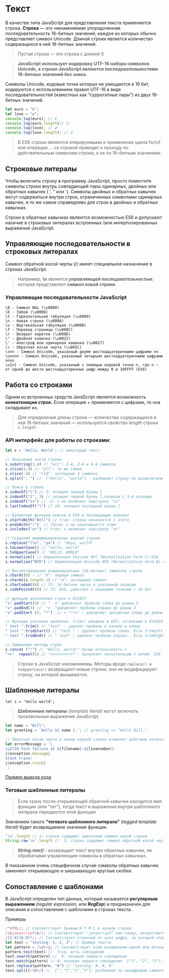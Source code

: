 # Текст

В качестве типа JavaScript для представления текста применяется строка. **Строка** — это неизменяемая упорядоченная последовательность 16-битных значений, каждое из которых обычно представляет символ Unicode. Длиной строки является количество содержащихся в ней 16-битных значений.

>  Пустая строка — это строка с длиной 0

> **JavaScript использует кодировку UTF-16 набора символов Unicode, а строки JavaScript являются последовательностями 16-битных значений без знака.**

Символы Unicode, кодовые точки которых не умещаются в 16 бит, кодируются с использованием правил UTF-16 в виде последовательностей (известных как “суррогатные пары”) из двух 16-битных значений.

```javascript
let euro = "€";
let love = "💕";
console.log(euro); // €
console.log(euro.length)// 1;
console.log(love); // 💕
console.log(love.length); // 2
```

> В ES6 строки являются итерируемыми и применение цикла for/of или операции ... со строкой приведет к проходу по действительным символам строки, а не по 16-битным значениям.

## Строковые литералы
Чтобы включить строку в программу JavaScript, просто поместите символы строки внутрь совпадающей пары одинарных, двойных или обратных кавычек ( ', " или `). Символы двойных и обратных кавычек могут содержаться внутри строк, ограниченных символами одинарных кавычек, и то же самое справедливо для строк в двойных и обратных кавычках.

Строки в обратных кавычках являются возможностью ES6 и допускают наличие в строковых литералах встроенных (или интерполированных выражений JavaScript.

## Управляющие последовательности в строковых литералах

Символ обратной косой черты (/) имеет специальное назначение в строках JavaScript. 

> Например, **\n** является ***управляющей последовательностью***, которая представляет **символ новой строки**.

### Управляющие последовательности JavaScript
```
\0 - Символ NUL (\u0000)
\b - Забой (\u0008)
\t - Горизонтальная табуляция (\u0009)
\n - Новая строка (\u000A)
\v - Вертикальная табуляция (\u000B)
\f - Перевод страницы (\u000C)
\r - Возврат каретки (\u000D)
\" - Двойная кавычка (\u0022)
\' - Апостроф или одинарная кавычка (\u0027)
\\ - Обратная косая черта (\u005C)
\xnn - Символ Unicode, указанный двумя шестнадцатеричными цифрами nn
\unnnn - Символ Unicode, указанный четырьмя шестнадцатеричными цифрами nnnn
\u{n} - Символ Unicode, указанный с помощью кодовой точки n, где n — от одной до шести шестнадцатеричных цифр между 0 и 10FFFF (ES6) 
```
##  Работа со строками

Одним из встроенных средств JavaScript является возможность ***конкатенации строк.*** Если операция + применяется с цифрами, то она складывает их.

> Для определения длины строки — количества содержащихся в ней 16-битных значений — используется свойство *length* строки ```s.length```

### API интерфейс для работы со строками:

```javascript
let s = 'Hello, World'; // некоторый текст

// Получение части строки
s.substring(1,4) // "ell": 2-й, 3-й и 4-й символы
s.slice(1,4) // "ell": то же самое
s.slice(-3) // "rld": последние 3 символа
s.split(", ") //  ["Hello", "world"] - разбивает строку по разделителю образуя массив

// Поиск в строке
s.indexOf("l") // 2: позиция первой буквы l
s.indexOf("1", 3) // позиция первой буквы l,начиная с 3-й позиции
s.indexOf("zz") // -1: s не включает подстроку "zz"
s.lastlndexOf("l") // 10: позиция последней буквы l

// Булевские функции поиска в ES6 и последующих версиях
s.startsWith("Hell") // true: строка начинается с этого
s.endsWith("!")  // false: s не оканчивается этим
s.includes("or") // true: s включает подстроку "or"

// Создание модифицированных версий строки
s.replace("llo", "уа") // "Heya, world"
s.toLowerCase() // "hello, world"
s.toUpperCase() // "HELLO, WORLD"
s.normalize() // Нормализация Unicode NFC (Normalization Form C):ES6
s.normalize("NFD") // Нормализация Unicode NFD (Normalization Form D) есть еще "NFKC", "NFKD"

// Инспектирование индивидуальных (16-битных) символов строки
s.charAt(0) - // "Н": первый символ
s.charAt(s.length-1) // "d": последний символ
s.charCodeAt(0) // 72: 16-битное число в указанной позиции
s.codePointAt(0) // 72: ES6, работает с кодовыми точками > 16 бит

// функции дополнения строк в ES2017
"х".padStart(3) // "  x" добавляет пробелы слева до длины 3
"x".padEnd(3) //  "x  "добавляет пробелы справа до длины 3
"х".padStart (3, "*")  // > "**х" : добавляет звездочки слева до длины 3

// Функции усечения пробелов. trim() введена в ES5; остальные в ES2019
" test ".trim() // "test" : удаляет пробелы в начале и конце
" test ".trimStart() // "test " : удаляет пробелы слева. Eсть trimLeft
" test ".trimEnd() // " test" : удаляет пробелы справа.  Eсть trimRight

// Смешанные методы строк
s.concat ("!") // "Hello, world!" Лучше использовать +
"<>" .repeat(5) // "<><><><><>” : выполняет конкатенацию n копий. ES6 
```

> Cтроки в JavaScript неизменяемы. Методы вроде ```replace() и toUpperCase()``` возвращают новые строки: они не модифицируют строку, на которой вызываются.

##  Шаблонные литералы
```let s = 'hello world';```

> **Шаблонные литералы** *(template literal)* могут включать произвольные выражения JavaScript.

```javascript
let name = "Bill";
let greeting = `Hello ${ name }.`; // greeting == "Hello Bill."
```

```javascript
// Обратная косая черта в конце первой строки отменяет действие начального конца строки так что результирующая строка начинается с символа Unicode X (\u2718), а не с новой строки.
let errorMessage = `\
\u2718 Test failure at ${filename}:${linenumber}:
${exception.message}
Stack trace:
${exception.stack}
`;
```
[Пример вывода кода](code/tack-trace.js)
### Теговые шаблонные литералы
> Eсли сразу после открывающей обратной кавычки находится имя функции (или "тег"), тогда текст и выражения внутри шаблонного литерала передаются этой функции

Значением такого **"тегового шаблонного литерала"** *(tagged template literal)* будет возвращаемое значение функции.
```javascript
`\п`.length // 1: строка содержит одиночный символ новой строки
String.raw`\n`.length //  2: строка содержит символ обратной косой черты и букву n
```
> ***String.raw()*** - возвращает текст внутри обратных кавычек, не обрабатывая управляющие символы в обратных кавычках.

 В показанном очень специфичном случае символы обратных кавычек заменяют открывающую и закрывающую круглые скобки.

 ## Сопоставление с шаблонами

 В JavaScript определен тип данных, который называется **регулярным выражением** *(regular expression, или **RegExp**)* и предназначен для описания и сопоставления с шаблонами в строках текста.

Примеры

 ```javascript
/^HTML/; // Соответствует буквам Н Т М L в начале строки
/\bjavascript\b/i; // Соответствует "javascript” как слову, нечувствительно к регистру символов
/[1-9][0-9]*/; // Соответствует отличной от нуля цифре, за которой следует любое количество цифр
let text = "testing: 1, 2, 3"; // Пример текста
let pattern = /\d+/g; // Соответствует всем вхождениям одной или большего количества цифр
pattern.test(text) //  true: есть совпадение
text.search(pattern) //  9: позиция первого совпадения
text.match(pattern) // 9: позиция первого совпадения  ["1", "2", "3"]: массив всех совпадений
text.replace(pattern, "#") // "testing: #, #, #"
text.split(/\D+/) //  ["","1","2","3"]; разбиение по нецифровым символам
 ```